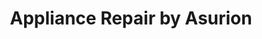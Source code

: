 ---
title: "Appliance Repair by Asurion"
url: /brea/appliance-repair-by-asurion/
shop: Haushaltsgeräte
---